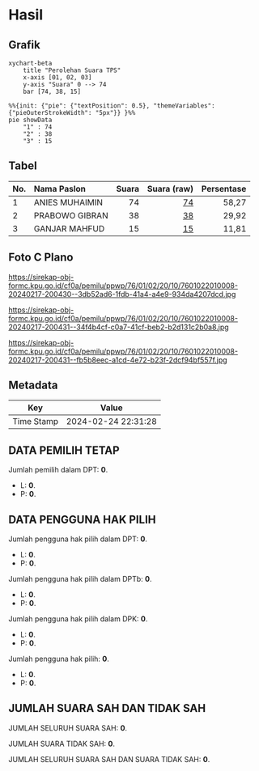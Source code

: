 # Hasil

## Grafik

```mermaid
xychart-beta
    title "Perolehan Suara TPS"
    x-axis [01, 02, 03]
    y-axis "Suara" 0 --> 74
    bar [74, 38, 15]
```

```mermaid
%%{init: {"pie": {"textPosition": 0.5}, "themeVariables": {"pieOuterStrokeWidth": "5px"}} }%%
pie showData
    "1" : 74
    "2" : 38
    "3" : 15
```

## Tabel

| No. | Nama Paslon    | Suara | Suara (raw) | Persentase |
|:--- |:-------------- | -----:| -----------:| ----------:|
| 1   | ANIES MUHAIMIN | 74    | [74][p-1]   | 58,27      |
| 2   | PRABOWO GIBRAN | 38    | [38][p-2]   | 29,92      |
| 3   | GANJAR MAHFUD  | 15    | [15][p-3]   | 11,81      |


[p-1]: https://github.com/gigit-pemilu/pemilu-2024-76-sulawesi-barat/blob/main/pilpres/hitung-suara/sub/76-sulawesi-barat/sub/01-pasangkayu/sub/02-pasangkayu/sub/2010-pakava/sub/008-tps/sub/paslon-1.txt
[p-2]: https://github.com/gigit-pemilu/pemilu-2024-76-sulawesi-barat/blob/main/pilpres/hitung-suara/sub/76-sulawesi-barat/sub/01-pasangkayu/sub/02-pasangkayu/sub/2010-pakava/sub/008-tps/sub/paslon-2.txt
[p-3]: https://github.com/gigit-pemilu/pemilu-2024-76-sulawesi-barat/blob/main/pilpres/hitung-suara/sub/76-sulawesi-barat/sub/01-pasangkayu/sub/02-pasangkayu/sub/2010-pakava/sub/008-tps/sub/paslon-3.txt

## Foto C Plano

https://sirekap-obj-formc.kpu.go.id/cf0a/pemilu/ppwp/76/01/02/20/10/7601022010008-20240217-200430--3db52ad6-1fdb-41a4-a4e9-934da4207dcd.jpg

https://sirekap-obj-formc.kpu.go.id/cf0a/pemilu/ppwp/76/01/02/20/10/7601022010008-20240217-200431--34f4b4cf-c0a7-41cf-beb2-b2d131c2b0a8.jpg

https://sirekap-obj-formc.kpu.go.id/cf0a/pemilu/ppwp/76/01/02/20/10/7601022010008-20240217-200431--fb5b8eec-a1cd-4e72-b23f-2dcf94bf557f.jpg


## Metadata

| Key        | Value               |
| ---------- | ------------------- |
| Time Stamp | 2024-02-24 22:31:28 |


## DATA PEMILIH TETAP

Jumlah pemilih dalam DPT: **0**.
 * L: **0**.
 * P: **0**.

## DATA PENGGUNA HAK PILIH

Jumlah pengguna hak pilih dalam DPT: **0**.
 * L: **0**.
 * P: **0**.

Jumlah pengguna hak pilih dalam DPTb: **0**.
 * L: **0**.
 * P: **0**.

Jumlah pengguna hak pilih dalam DPK: **0**.
 * L: **0**.
 * P: **0**.

Jumlah pengguna hak pilih: **0**.
 * L: **0**.
 * P: **0**.

## JUMLAH SUARA SAH DAN TIDAK SAH

JUMLAH SELURUH SUARA SAH: **0**.

JUMLAH SUARA TIDAK SAH: **0**.

JUMLAH SELURUH SUARA SAH DAN SUARA TIDAK SAH: **0**.


